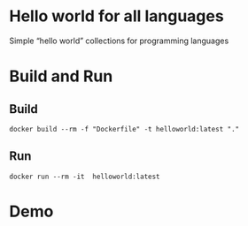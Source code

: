 # Hello world for all languages
Simple “hello world” collections for programming languages

# Build and Run


## Build
```
docker build --rm -f "Dockerfile" -t helloworld:latest "."
```

## Run
```
docker run --rm -it  helloworld:latest
```

# Demo

